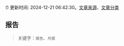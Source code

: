 :alarm_clock: 更新时间: 2024-12-21 06:42:30。[文章来源](/README.md)、[文章分类](/TAGS.md)

## 报告


> 关键字：`报告`、`月报`



